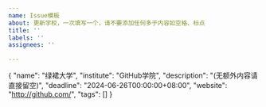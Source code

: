 ```yaml
---
name: Issue模板
about: 更新学校，一次填写一个，请不要添加任何多于内容如空格、标点
title: ''
labels: ''
assignees: ''

---
```


{
"name": "绿裙大学",
"institute": "GitHub学院",
"description": "(无额外内容请直接留空)",
"deadline": "2024-06-26T00:00:00+08:00",
"website": "http://github.com/",
"tags": []
}
